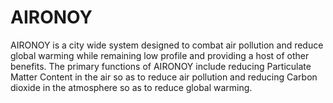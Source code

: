 # AIRONOY
AIRONOY is a city wide system designed to combat air pollution and reduce global warming while remaining low profile and providing a host of other benefits. The primary functions of AIRONOY include reducing Particulate Matter Content in the air so as to reduce air pollution and reducing Carbon dioxide in the atmosphere so as to reduce global warming.
